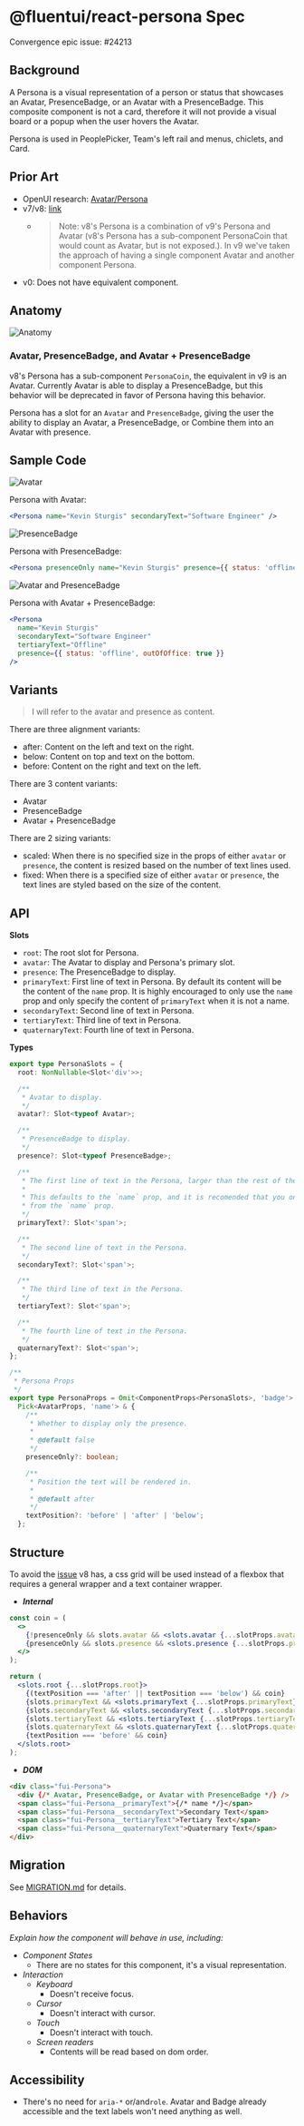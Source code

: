# @fluentui/react-persona Spec

Convergence epic issue: #24213

## Background

A Persona is a visual representation of a person or status that showcases an Avatar, PresenceBadge, or an Avatar with a PresenceBadge. This composite component is not a card, therefore it will not provide a visual board or a popup when the user hovers the Avatar.

Persona is used in PeoplePicker, Team's left rail and menus, chiclets, and Card.

## Prior Art

- OpenUI research: [Avatar/Persona](https://open-ui.org/components/avatar.research)
- v7/v8: [link](https://developer.microsoft.com/en-us/fluentui#/controls/web/persona)
  - > Note: v8's Persona is a combination of v9's Persona and Avatar (v8's Persona has a sub-component PersonaCoin that would count as Avatar, but is not exposed.). In v9 we've taken the approach of having a single component Avatar and another component Persona.
- v0: Does not have equivalent component.

## Anatomy

![Anatomy](./etc/images/anatomy.png)

### Avatar, PresenceBadge, and Avatar + PresenceBadge

v8's Persona has a sub-component `PersonaCoin`, the equivalent in v9 is an Avatar. Currently Avatar is able to display a PresenceBadge, but this behavior will be deprecated in favor of Persona having this behavior.

Persona has a slot for an `Avatar` and `PresenceBadge`, giving the user the ability to display an Avatar, a PresenceBadge, or Combine them into an Avatar with presence.

## Sample Code

![Avatar](./etc/images/avatar.png)

Persona with Avatar:

```jsx
<Persona name="Kevin Sturgis" secondaryText="Software Engineer" />
```

![PresenceBadge](./etc/images/badge.png)

Persona with PresenceBadge:

```jsx
<Persona presenceOnly name="Kevin Sturgis" presence={{ status: 'offline', outOfOffice: true }} />
```

![Avatar and PresenceBadge](./etc/images/avatar_badge.png)

Persona with Avatar + PresenceBadge:

```jsx
<Persona
  name="Kevin Sturgis"
  secondaryText="Software Engineer"
  tertiaryText="Offline"
  presence={{ status: 'offline', outOfOffice: true }}
/>
```

## Variants

> I will refer to the avatar and presence as content.

There are three alignment variants:

- after: Content on the left and text on the right.
- below: Content on top and text on the bottom.
- before: Content on the right and text on the left.

There are 3 content variants:

- Avatar
- PresenceBadge
- Avatar + PresenceBadge

There are 2 sizing variants:

- scaled: When there is no specified size in the props of either `avatar` or `presence`, the content is resized based on the number of text lines used.
- fixed: When there is a specified size of either `avatar` or `presence`, the text lines are styled based on the size of the content.

## API

**Slots**

- `root`: The root slot for Persona.
- `avatar`: The Avatar to display and Persona's primary slot.
- `presence`: The PresenceBadge to display.
- `primaryText`: First line of text in Persona. By default its content will be the content of the `name` prop. It is highly encouraged to only use the `name` prop and only specify the content of `primaryText` when it is not a name.
- `secondaryText`: Second line of text in Persona.
- `tertiaryText`: Third line of text in Persona.
- `quaternaryText`: Fourth line of text in Persona.

**Types**

```ts
export type PersonaSlots = {
  root: NonNullable<Slot<'div'>>;

  /**
   * Avatar to display.
   */
  avatar?: Slot<typeof Avatar>;

  /**
   * PresenceBadge to display.
   */
  presence?: Slot<typeof PresenceBadge>;

  /**
   * The first line of text in the Persona, larger than the rest of the lines.
   *
   * This defaults to the `name` prop, and it is recomended that you only set its value if it should be different from
   * from the `name` prop.
   */
  primaryText?: Slot<'span'>;

  /**
   * The second line of text in the Persona.
   */
  secondaryText?: Slot<'span'>;

  /**
   * The third line of text in the Persona.
   */
  tertiaryText?: Slot<'span'>;

  /**
   * The fourth line of text in the Persona.
   */
  quaternaryText?: Slot<'span'>;
};

/**
 * Persona Props
 */
export type PersonaProps = Omit<ComponentProps<PersonaSlots>, 'badge'> &
  Pick<AvatarProps, 'name'> & {
    /**
     * Whether to display only the presence.
     *
     * @default false
     */
    presenceOnly?: boolean;

    /**
     * Position the text will be rendered in.
     *
     * @default after
     */
    textPosition?: 'before' | 'after' | 'below';
  };
```

## Structure

To avoid the [issue](https://github.com/microsoft/fluentui/issues/23386) v8 has, a css grid will be used instead of a flexbox that requires a general wrapper and a text container wrapper.

- _**Internal**_

```jsx
const coin = (
  <>
    {!presenceOnly && slots.avatar && <slots.avatar {...slotProps.avatar} />}
    {presenceOnly && slots.presence && <slots.presence {...slotProps.presence} />}
  </>
);

return (
  <slots.root {...slotProps.root}>
    {(textPosition === 'after' || textPosition === 'below') && coin}
    {slots.primaryText && <slots.primaryText {...slotProps.primaryText} />}
    {slots.secondaryText && <slots.secondaryText {...slotProps.secondaryText} />}
    {slots.tertiaryText && <slots.tertiaryText {...slotProps.tertiaryText} />}
    {slots.quaternaryText && <slots.quaternaryText {...slotProps.quaternaryText} />}
    {textPosition === 'before' && coin}
  </slots.root>
);
```

- _**DOM**_

```html
<div class="fui-Persona">
  <div {/* Avatar, PresenceBadge, or Avatar with PresenceBadge */} />
  <span class="fui-Persona__primaryText">{/* name */}</span>
  <span class="fui-Persona__secondaryText">Secondary Text</span>
  <span class="fui-Persona__tertiaryText">Tertiary Text</span>
  <span class="fui-Persona__quaternaryText">Quaternary Text</span>
</div>
```

## Migration

See [MIGRATION.md](./MIGRATION.md) for details.

## Behaviors

_Explain how the component will behave in use, including:_

- _Component States_
  - There are no states for this component, it's a visual representation.
- _Interaction_
  - _Keyboard_
    - Doesn't receive focus.
  - _Cursor_
    - Doesn't interact with cursor.
  - _Touch_
    - Doesn't interact with touch.
  - _Screen readers_
    - Contents will be read based on dom order.

## Accessibility

- There's no need for `aria-*` or/and`role`. Avatar and Badge already accessible and the text labels won't need anything as well.
